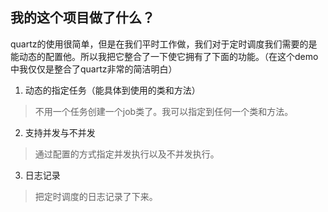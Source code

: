 ## 我的这个项目做了什么？
quartz的使用很简单，但是在我们平时工作做，我们对于定时调度我们需要的是能动态的配置他。所以我把它整合了一下使它拥有了下面的功能。（在这个demo中我仅仅是整合了quartz非常的简洁明白）
1. 动态的指定任务（能具体到使用的类和方法）
>不用一个任务创建一个job类了。我可以指定到任何一个类和方法。
2. 支持并发与不并发
>通过配置的方式指定并发执行以及不并发执行。

3. 日志记录
>把定时调度的日志记录了下来。